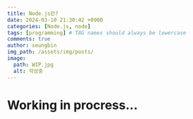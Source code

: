 ```yaml
---
title: Node.js란?
date: 2024-03-10 21:30:42 +0900
categories: [Node.js, node]
tags: [programming] # TAG names should always be lowercase
comments: true
author: seungbin
img_path: /assets/img/posts/
image:
  path: WIP.jpg
  alt: 작성중
---
```


# Working in procress...
